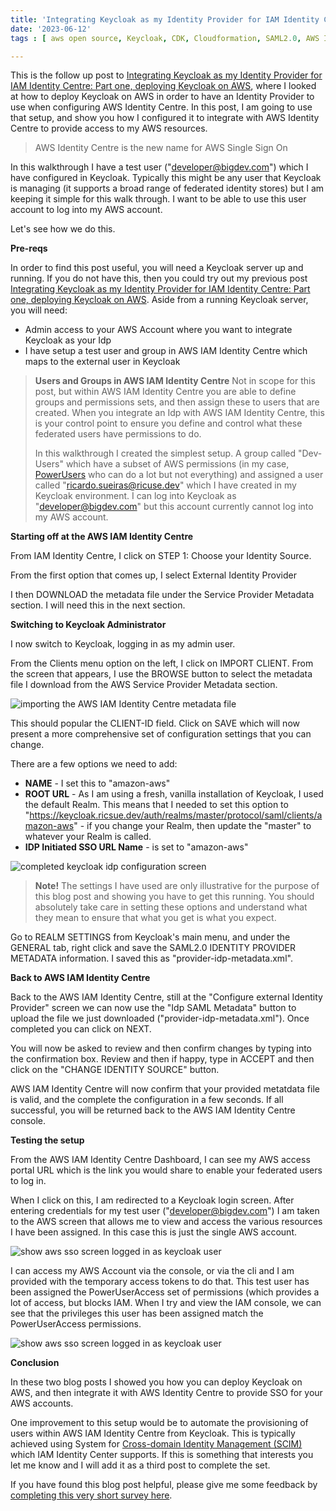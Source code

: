 ```yaml
---
title: 'Integrating Keycloak as my Identity Provider for IAM Identity Centre: Part two, integrating Keycloak as my Identity provide in AWS Identity Centre'
date: '2023-06-12'
tags : [ aws open source, Keycloak, CDK, Cloudformation, SAML2.0, AWS Identity Centre, AWS SSO]

---
```


This is the follow up post to [Integrating Keycloak as my Identity Provider for IAM Identity Centre: Part one, deploying Keycloak on AWS](https://aws-oss.beachgeek.co.uk/2vw), where I looked at how to deploy Keycloak on AWS in order to have an Identity Provider to use when configuring AWS Identity Centre. In this post, I am going to use that setup, and show you how I configured it to integrate with AWS Identity Centre to provide access to my AWS resources.

> AWS Identity Centre is the new name for AWS Single Sign On 

In this walkthrough I have a test user ("developer@bigdev.com") which I have configured in Keycloak. Typically this might be any user that Keycloak is managing (it supports a broad range of federated identity stores) but I am keeping it simple for this walk through. I want to be able to use this user account to log into my AWS account.

Let's see how we do this.

**Pre-reqs**

In order to find this post useful, you will need a Keycloak server up and running. If you do not have this, then you could try out my previous post [Integrating Keycloak as my Identity Provider for IAM Identity Centre: Part one, deploying Keycloak on AWS](https://aws-oss.beachgeek.co.uk/2vw). Aside from a running Keycloak server, you will need:

* Admin access to your AWS Account where you want to integrate Keycloak as your Idp
* I have setup a test user and group in AWS IAM Identity Centre which maps to the external user in Keycloak

> **Users and Groups in AWS IAM Identity Centre** Not in scope for this post, but within AWS IAM Identity Centre you are able to define groups and permissions sets, and then assign these to users that are created. When you integrate an Idp with AWS IAM Identity Centre, this is your control point to ensure you define and control what these federated users have permissions to do.
> 
> In this walkthrough I created the simplest setup. A group called "Dev-Users" which have a subset of AWS permissions (in my case, [PowerUsers](https://aws-oss.beachgeek.co.uk/2wv) who can do a lot but not everything) and assigned a user called "ricardo.sueiras@ricuse.dev" which I have created in my Keycloak environment. I can log into Keycloak as "developer@bigdev.com" but this account currently cannot log into my AWS account.
> 

**Starting off at the AWS IAM Identity Centre**

From IAM Identity Centre, I click on STEP 1: Choose your Identity Source.

From the first option that comes up, I select External Identity Provider 

I then DOWNLOAD the metadata file under the Service Provider Metadata section. I will need this in the next section.

**Switching to Keycloak Administrator**

I now switch to Keycloak, logging in as my admin user.

From the Clients menu option on the left, I click on IMPORT CLIENT. From the screen that appears, I use the BROWSE button to select the metadata file I download from the AWS Service Provider Metadata section. 

![importing the AWS IAM Identity Centre metadata file](https://ricsuepublicresources.s3.eu-west-1.amazonaws.com/images/blog/keycloak-import-aws.png)

This should popular the CLIENT-ID field. Click on SAVE which will now present a more comprehensive set of configuration settings that you can change. 

There are a few options we need to add:

* **NAME** - I set this to "amazon-aws"
* **ROOT URL** - As I am using a fresh, vanilla installation of Keycloak, I used the default Realm. This means that I needed to set this option to "https://keycloak.ricsue.dev/auth/realms/master/protocol/saml/clients/amazon-aws" - if you change your Realm, then update the "master" to whatever your Realm is called.
* **IDP Initiated SSO URL Name** - is set to "amazon-aws"

![completed keycloak idp configuration screen](https://ricsuepublicresources.s3.eu-west-1.amazonaws.com/images/blog/keycloak-sso-integration.png)

> **Note!** The settings I have used are only illustrative for the purpose of this blog post and showing you have to get this running. You should absolutely take care in setting these options and understand what they mean to ensure that what you get is what you expect.

Go to REALM SETTINGS from Keycloak's main menu, and under the GENERAL tab, right click and save the SAML2.0 IDENTITY PROVIDER METADATA information. I saved this as "provider-idp-metadata.xml".

**Back to AWS IAM Identity Centre**

Back to the AWS IAM Identity Centre, still at the "Configure external Identity Provider" screen we can now use the "Idp SAML Metadata" button to upload the file we just downloaded ("provider-idp-metadata.xml"). Once completed you can click on NEXT.

You will now be asked to review and then confirm changes by typing into the confirmation box. Review and then if happy, type in ACCEPT and then click on the "CHANGE IDENTITY SOURCE" button.

AWS IAM Identity Centre will now confirm that your provided metatdata file is valid, and the complete the configuration in a few seconds. If all successful, you will be returned back to the AWS IAM Identity Centre console.

**Testing the setup**

From the AWS IAM Identity Centre Dashboard, I can see my AWS access portal URL which is the link you would share to enable your federated users to log in.

When I click on this, I am redirected to a Keycloak login screen. After entering credentials for my test user ("developer@bigdev.com") I am taken to the AWS screen that allows me to view and access the various resources I have been assigned. In this case this is just the single AWS account.

![show aws sso screen logged in as keycloak user](https://ricsuepublicresources.s3.eu-west-1.amazonaws.com/images/blog/keycloak-aws-sso-power.png)

I can access my AWS Account via the console, or via the cli and I am provided with the temporary access tokens to do that. This test user has been assigned the PowerUserAccess set of permissions (which provides a lot of access, but blocks IAM. When I try and view the IAM console, we can see that the privileges this user has been assigned match the PowerUserAccess permissions.

![show aws sso screen logged in as keycloak user](https://ricsuepublicresources.s3.eu-west-1.amazonaws.com/images/blog/keycloak-poweruserpermissions.png)

**Conclusion**

In these two blog posts I showed you how you can deploy Keycloak on AWS, and then integrate it with AWS Identity Centre to provide SSO for your AWS accounts. 

One improvement to this setup would be to automate the provisioning of users within AWS IAM Identity Centre from Keycloak. This is typically achieved using System for [Cross-domain Identity Management (SCIM) ](https://aws-oss.beachgeek.co.uk/2wu)which IAM Identity Center supports. If this is something that interests you let me know and I will add it as a third post to complete the set.

If you have found this blog post helpful, please give me some feedback by [completing this very short survey here](https://pulse.buildon.aws/survey/D4L9Y3II).

